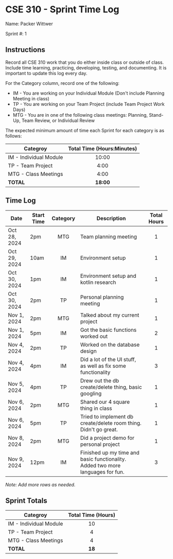 # CSE 310 - Sprint Time Log

Name: Packer Wittwer

Sprint #: 1

## Instructions

Record all CSE 310 work that you do either inside class or outside of class.  Include time learning, practicing, developing, testing, and documenting.  It is important to update this log every day.

For the Category column, record one of the following:
* IM - You are working on your Individual Module (Don't include Planning Meeting in class)
* TP - You are working on your Team Project (include Team Project Work Days)
* MTG - You are in one of the following class meetings: Planning, Stand-Up, Team Review, or Individual Review

The expected minimum amount of time each Sprint for each category is as follows:

|Categroy                       |Total Time (Hours:Minutes)|
|-------------------------------|:------------------------:|
|IM - Individual Module         |          10:00           |
|TP - Team Project              |           4:00           |
|MTG - Class Meetings           |           4:00           |
|**TOTAL**                      |        **18:00**         |

## Time Log

|Date         |Start Time|Category|Description                                                                    |Total Hours|
|-------------|----------|:------:|-------------------------------------------------------------------------------|:---------:|
|Oct 28, 2024 |       2pm|     MTG|Team planning meeting                                                          |          1|
|Oct 29, 2024 |      10am|      IM|Environment setup                                                              |          1|
|Oct 30, 2024 |       1pm|      IM|Environment setup and kotlin research                                          |          1|
|Oct 30, 2024 |       2pm|      TP|Personal planning meeting                                                      |          1|
|Nov 1, 2024  |       2pm|     MTG|Talked about my current project                                                |          1|
|Nov 1, 2024  |       5pm|      IM|Got the basic functions worked out                                             |          2|
|Nov 4, 2024  |       2pm|      TP|Worked on the database design                                                  |          1|
|Nov 4, 2024  |       4pm|      IM|Did a lot of the UI stuff, as well as fix some functionality                   |          3|
|Nov 5, 2024  |       4pm|      TP|Drew out the db create/delete thing, basic googling                            |          1|
|Nov 6, 2024  |       2pm|     MTG|Shared our 4 square thing in class                                             |          1|
|Nov 6, 2024  |       5pm|      TP|Tried to implement db create/delete room thing. Didn't go great.               |          1|
|Nov 8, 2024  |       2pm|     MTG|Did a project demo for personal project                                        |          1|
|Nov 9, 2024  |      12pm|      IM|Finished up my time and basic functionality. Added two more languages for fun. |          3|

_Note: Add more rows as needed._

## Sprint Totals

|Categroy                       |Total Time (Hours)|
|-------------------------------|:----------------:|
|IM - Individual Module         |                10|
|TP - Team Project              |                 4|
|MTG - Class Meetings           |                 4|
|**TOTAL**                      |            **18**|
